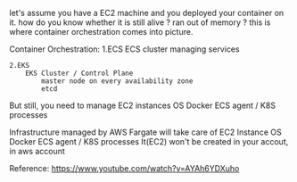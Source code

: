 let's assume you have a EC2 machine and you deployed your container on it.
how do you know whether it is still alive ? ran out of memory ? 
this is where container orchestration comes into picture.

Container Orchestration:
    1.ECS
        ECS cluster
            managing services

    2.EKS
        EKS Cluster / Control Plane
            master node on every availability zone
            etcd

But still, you need to manage 
    EC2 instances
        OS
        Docker
        ECS agent / K8S processes

Infrastructure managed by AWS
	Fargate
		will take care of EC2 Instance
            OS
            Docker
            ECS agent / K8S processes
		It(EC2) won't be created in your accout, in aws account 


Reference:
    https://www.youtube.com/watch?v=AYAh6YDXuho